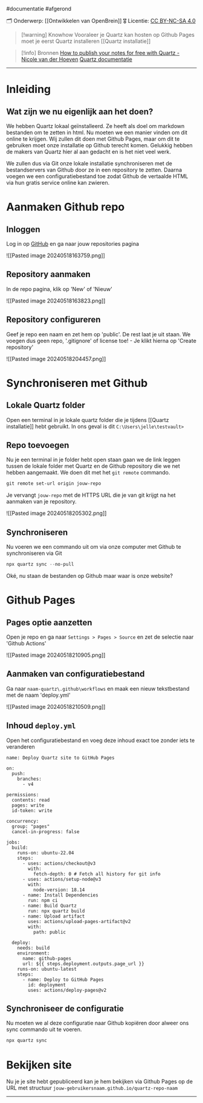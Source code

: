#documentatie   #afgerond
 
🗂️ Onderwerp:  [[Ontwikkelen van OpenBrein]]
🎖️ Licentie: [CC BY-NC-SA 4.0](https://creativecommons.org/licenses/by-nc-sa/4.0/)


>[!warning] Knowhow
> Vooraleer je Quartz kan hosten op Github Pages moet je eerst Quartz installeren
> [[Quartz installatie]]

>[!info] Bronnen
>[How to publish your notes for free with Quartz - Nicole van der Hoeven](https://youtu.be/6s6DT1yN4dw)
>[Quartz documentatie](https://quartz.jzhao.xyz/)

---
# Inleiding
## Wat zijn we nu eigenlijk aan het doen?
We hebben Quartz lokaal geïnstalleerd. Ze heeft als doel om markdown bestanden om te zetten in html. Nu moeten we een manier vinden om dit online te krijgen. Wij zullen dit doen met Github Pages, maar om dit te gebruiken moet onze installatie op Github terecht komen. Gelukkig hebben de makers van Quartz hier al aan gedacht en is het niet veel werk.

We zullen dus via Git onze lokale installatie synchroniseren met de bestandservers van Github door ze in een repository te zetten. Daarna voegen we een configuratiebestand toe zodat Github de vertaalde HTML via hun gratis service online kan zwieren. 
# Aanmaken Github repo
## Inloggen
Log in op [GitHub](https://www.github.com) en ga naar jouw repositories pagina

![[Pasted image 20240518163759.png]]

## Repository aanmaken
In de repo pagina, klik op 'New' of 'Nieuw'

![[Pasted image 20240518163823.png]]
## Repository configureren
Geef je repo een naam en zet hem op 'public'. De rest laat je uit staan. We voegen dus geen repo, '.gitignore' of license toe! - Je klikt hierna op 'Create repository'

![[Pasted image 20240518204457.png]]
# Synchroniseren met Github
## Lokale Quartz folder 
Open een terminal in je lokale quartz folder die je tijdens [[Quartz installatie]] hebt gebruikt. In ons geval is dit `C:\Users\jelle\testvault>`

## Repo toevoegen
Nu je een terminal in je folder hebt open staan gaan we de link leggen tussen de lokale folder met Quartz en de Github repository die we net hebben aangemaakt. We doen dit met het `git remote` commando.
``` PowerShell
git remote set-url origin jouw-repo
```

Je vervangt `jouw-repo` met de HTTPS URL die je van git krijgt na het aanmaken van je repository.

![[Pasted image 20240518205302.png]]

## Synchroniseren
Nu voeren we een commando uit om via onze computer met Github te synchroniseren via Git

``` PowerShell
npx quartz sync --no-pull
```

Oké, nu staan de bestanden op Github maar waar is onze website?

# Github Pages
## Pages optie aanzetten
Open je repo en ga naar `Settings > Pages > Source` en zet de selectie naar 'Github Actions'

![[Pasted image 20240518210905.png]]

## Aanmaken van configuratiebestand
Ga naar `naam-quartz\.github\workflows` en maak een nieuw tekstbestand met de naam 'deploy.yml'

![[Pasted image 20240518210509.png]]

## Inhoud `deploy.yml`
Open het configuratiebestand en voeg deze inhoud exact toe zonder iets te veranderen

``` YML
name: Deploy Quartz site to GitHub Pages
 
on:
  push:
    branches:
      - v4
 
permissions:
  contents: read
  pages: write
  id-token: write
 
concurrency:
  group: "pages"
  cancel-in-progress: false
 
jobs:
  build:
    runs-on: ubuntu-22.04
    steps:
      - uses: actions/checkout@v3
        with:
          fetch-depth: 0 # Fetch all history for git info
      - uses: actions/setup-node@v3
        with:
          node-version: 18.14
      - name: Install Dependencies
        run: npm ci
      - name: Build Quartz
        run: npx quartz build
      - name: Upload artifact
        uses: actions/upload-pages-artifact@v2
        with:
          path: public
 
  deploy:
    needs: build
    environment:
      name: github-pages
      url: ${{ steps.deployment.outputs.page_url }}
    runs-on: ubuntu-latest
    steps:
      - name: Deploy to GitHub Pages
        id: deployment
        uses: actions/deploy-pages@v2
```

## Synchroniseer de configuratie
Nu moeten we al deze configuratie naar Github kopiëren door alweer ons sync commando uit te voeren.

``` Powershell
npx quartz sync 
```

# Bekijken site
Nu je je site hebt gepubliceerd kan je hem bekijken via Github Pages op de URL met structuur `jouw-gebruikersnaam.github.io/quartz-repo-naam`

---

